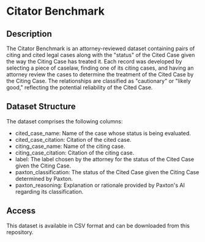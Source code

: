 # Citator Benchmark

## Description
The Citator Benchmark is an attorney-reviewed dataset containing pairs of citing and cited legal cases along with the "status" of the Cited Case given the way the Citing Case has treated it. Each record was developed by selecting a piece of caselaw, finding one of its citing cases, and having an attorney review the cases to determine the treatment of the Cited Case by the Citing Case. The relationships are classified as "cautionary" or "likely good," reflecting the potential reliability of the Cited Case.

## Dataset Structure
The dataset comprises the following columns:

- cited_case_name: Name of the case whose status is being evaluated.
- cited_case_citation: Citation of the cited case.
- citing_case_name: Name of the citing case.
- citing_case_citation: Citation of the citing case.
- label: The label chosen by the attorney for the status of the Cited Case given the Citing Case.
- paxton_classification: The status of the Cited Case given the Citing Case determined by Paxton.
- paxton_reasoning: Explanation or rationale provided by Paxton's AI regarding its classification.


## Access
This dataset is available in CSV format and can be downloaded from this repository.

